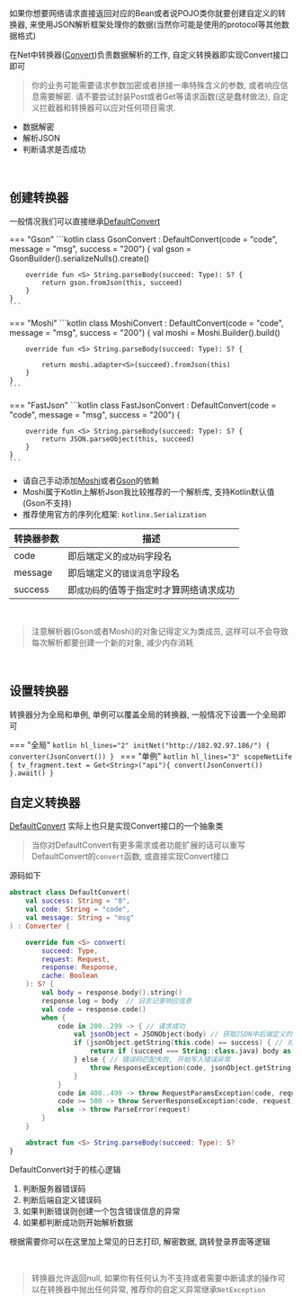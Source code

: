 如果你想要网络请求直接返回对应的Bean或者说POJO类你就要创建自定义的转换器, 来使用JSON解析框架处理你的数据(当然你可能是使用的protocol等其他数据格式)

在Net中转换器([Convert](https://github.com/liangjingkanji/Net/blob/master/kalle/src/main/java/com/yanzhenjie/kalle/simple/Converter.kt))负责数据解析的工作, 自定义转换器即实现Convert接口即可

> 你的业务可能需要请求参数加密或者拼接一串特殊含义的参数, 或者响应信息需要解密. 请不要尝试封装Post或者Get等请求函数(这是蠢材做法), 自定义拦截器和转换器可以应对任何项目需求.

- 数据解密
- 解析JSON
- 判断请求是否成功

<br>

## 创建转换器

一般情况我们可以直接继承[DefaultConvert](api/net/com.drake.net.convert/-default-convert/index.md)

=== "Gson"
    ```kotlin
    class GsonConvert : DefaultConvert(code = "code", message = "msg", success = "200") {
        val gson = GsonBuilder().serializeNulls().create()

        override fun <S> String.parseBody(succeed: Type): S? {
            return gson.fromJson(this, succeed)
        }
    }
    ```
=== "Moshi"
    ```kotlin
    class MoshiConvert : DefaultConvert(code = "code", message = "msg", success = "200") {
        val moshi = Moshi.Builder().build()

        override fun <S> String.parseBody(succeed: Type): S? {

            return moshi.adapter<S>(succeed).fromJson(this)
        }
    }
    ```
=== "FastJson"
    ```kotlin
    class FastJsonConvert : DefaultConvert(code = "code", message = "msg", success = "200") {

        override fun <S> String.parseBody(succeed: Type): S? {
            return JSON.parseObject(this, succeed)
        }
    }
    ```

- 请自己手动添加[Moshi](https://github.com/square/moshi)或者[Gson](https://github.com/google/gson)的依赖
- Moshi属于Kotlin上解析Json我比较推荐的一个解析库, 支持Kotlin默认值(Gson不支持)
- 推荐使用官方的序列化框架: `kotlinx.Serialization`

| 转换器参数 | 描述 |
|-|-|
| code | 即后端定义的`成功码`字段名 |
| message | 即后端定义的`错误消息`字段名 |
| success | 即`成功码`的值等于指定时才算网络请求成功 |

<br>

> 注意解析器(Gson或者Moshi)的对象记得定义为类成员, 这样可以不会导致每次解析都要创建一个新的对象, 减少内存消耗

<br>

## 设置转换器
转换器分为全局和单例, 单例可以覆盖全局的转换器, 一般情况下设置一个全局即可

=== "全局"
    ```kotlin hl_lines="2"
    initNet("http://182.92.97.186/") {
        converter(JsonConvert())
    }
    ```
=== "单例"
    ```kotlin hl_lines="3"
    scopeNetLife {
        tv_fragment.text = Get<String>("api"){
            convert(JsonConvert())
        }.await()
    }
    ```


## 自定义转换器

[DefaultConvert](https://github.com/liangjingkanji/Net/blob/master/net/src/main/java/com/drake/net/convert/DefaultConvert.kt) 实际上也只是实现Convert接口的一个抽象类

> 当你对DefaultConvert有更多需求或者功能扩展的话可以重写DefaultConvert的`convert`函数, 或直接实现Convert接口

源码如下
```kotlin
abstract class DefaultConvert(
    val success: String = "0",
    val code: String = "code",
    val message: String = "msg"
) : Converter {

    override fun <S> convert(
        succeed: Type,
        request: Request,
        response: Response,
        cache: Boolean
    ): S? {
        val body = response.body().string()
        response.log = body  // 日志记录响应信息
        val code = response.code()
        when {
            code in 200..299 -> { // 请求成功
                val jsonObject = JSONObject(body) // 获取JSON中后端定义的错误码和错误信息
                if (jsonObject.getString(this.code) == success) { // 对比后端自定义错误码
                    return if (succeed === String::class.java) body as S else body.parseBody(succeed)
                } else { // 错误码匹配失败, 开始写入错误异常
                    throw ResponseException(code, jsonObject.getString(message), request, body)
                }
            }
            code in 400..499 -> throw RequestParamsException(code, request) // 请求参数错误
            code >= 500 -> throw ServerResponseException(code, request) // 服务器异常错误
            else -> throw ParseError(request)
        }
    }

    abstract fun <S> String.parseBody(succeed: Type): S?
}
```

DefaultConvert对于的核心逻辑

1. 判断服务器错误码
1. 判断后端自定义错误码
1. 如果判断错误则创建一个包含错误信息的异常
1. 如果都判断成功则开始解析数据

根据需要你可以在这里加上常见的日志打印, 解密数据, 跳转登录界面等逻辑

<br>

> 转换器允许返回null, 如果你有任何认为不支持或者需要中断请求的操作可以在转换器中抛出任何异常, 推荐你的自定义异常继承`NetException`
